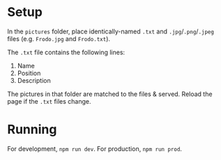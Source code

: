 # Setup

In the `pictures` folder, place identically-named `.txt` and `.jpg`/`.png`/`.jpeg` files (e.g. `Frodo.jpg` and `Frodo.txt`).

The `.txt` file contains the following lines:
1. Name
2. Position
3. Description

The pictures in that folder are matched to the files & served.  Reload the page if the `.txt` files change.

# Running 

For development, `npm run dev`.  For production, `npm run prod`.
